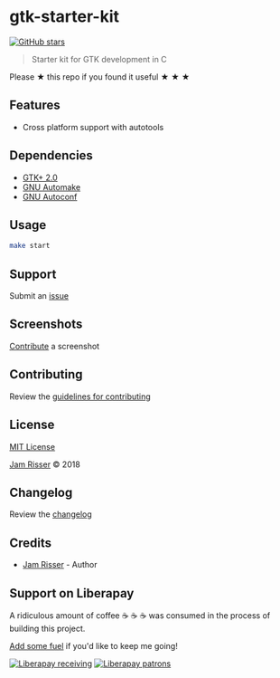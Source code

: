 # gtk-starter-kit

[![GitHub stars](https://img.shields.io/github/stars/codejamninja/gtk-starter-kit.svg?style=social&label=Stars)](https://github.com/codejamninja/gtk-starter-kit)

> Starter kit for GTK development in C

Please ★ this repo if you found it useful ★ ★ ★


## Features

* Cross platform support with autotools


## Dependencies

* [GTK+ 2.0](https://www.gtk.org)
* [GNU Automake](https://www.gnu.org/software/automake)
* [GNU Autoconf](https://www.gnu.org/software/autoconf)


## Usage

```sh
make start
```


## Support

Submit an [issue](https://github.com/codejamninja/gtk-starter-kit/issues/new)


## Screenshots

[Contribute](https://github.com/codejamninja/gtk-starter-kit/blob/master/CONTRIBUTING.md) a screenshot


## Contributing

Review the [guidelines for contributing](https://github.com/codejamninja/gtk-starter-kit/blob/master/CONTRIBUTING.md)


## License

[MIT License](https://github.com/codejamninja/gtk-starter-kit/blob/master/LICENSE)

[Jam Risser](https://codejam.ninja) © 2018


## Changelog

Review the [changelog](https://github.com/codejamninja/gtk-starter-kit/blob/master/CHANGELOG.md)


## Credits

* [Jam Risser](https://codejam.ninja) - Author


## Support on Liberapay

A ridiculous amount of coffee ☕ ☕ ☕ was consumed in the process of building this project.

[Add some fuel](https://liberapay.com/codejamninja/donate) if you'd like to keep me going!

[![Liberapay receiving](https://img.shields.io/liberapay/receives/codejamninja.svg?style=flat-square)](https://liberapay.com/codejamninja/donate)
[![Liberapay patrons](https://img.shields.io/liberapay/patrons/codejamninja.svg?style=flat-square)](https://liberapay.com/codejamninja/donate)
